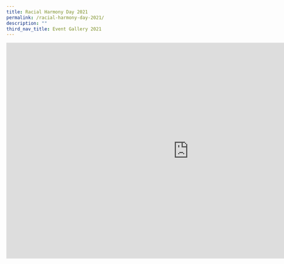 ```yaml
---
title: Racial Harmony Day 2021
permalink: /racial-harmony-day-2021/
description: ""
third_nav_title: Event Gallery 2021
---
```

<iframe src="https://docs.google.com/presentation/d/e/2PACX-1vRf__-FYUYIh5aDfucZxt_glff6n_Yfm-ZRL18Cm-FAgY2_qO5wnl6bRHCjhsTAFcJIovApaw9EucwD/embed?start=false&loop=false&delayms=10000" frameborder="0" width="960" height="569" allowfullscreen="true"></iframe>